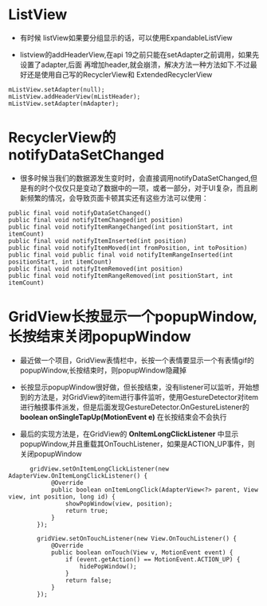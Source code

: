 # ListView

- 有时候 listView如果要分组显示的话，可以使用ExpandableListView

- listview的addHeaderView,在api 19之前只能在setAdapter之前调用，如果先设置了adapter,后面
再增加header,就会崩溃，解决方法一种方法如下.不过最好还是使用自己写的RecyclerView和
ExtendedRecyclerView
```
mListView.setAdapter(null);
mListView.addHeaderView(mListHeader);
mListView.setAdapter(mAdapter);
```

# RecyclerView的notifyDataSetChanged

- 很多时候当我们的数据源发生变时时，会直接调用notifyDataSetChanged,但是有的时个仅仅只是变动了数据中的一项，或者一部分，对于UI复杂，而且刷新频繁的情况，会导致页面卡顿其实还有这些方法可以使用：
```
public final void notifyDataSetChanged()
public final void notifyItemChanged(int position)
public final void notifyItemRangeChanged(int positionStart, int itemCount)
public final void notifyItemInserted(int position)
public final void notifyItemMoved(int fromPosition, int toPosition)
public final void public final void notifyItemRangeInserted(int positionStart, int itemCount)
public final void notifyItemRemoved(int position)
public final void notifyItemRangeRemoved(int positionStart, int itemCount)
```

# GridView长按显示一个popupWindow,长按结束关闭popupWindow

- 最近做一个项目，GridView表情栏中，长按一个表情要显示一个有表情gif的popupWindow,长按结束时，则popupWindow隐藏掉

- 长按显示popupWindow很好做，但长按结束，没有listener可以监听，开始想到的方法是，对GridView的item进行事件监听，使用GestureDetector对item进行触摸事件派发，但是后面发现GestureDetector.OnGestureListener的 **boolean onSingleTapUp(MotionEvent e)** 在长按结束会不会执行

- 最后的实现方法是，在GridView的 **OnItemLongClickListener** 中显示popupWindow,并且重载其OnTouchListener，如果是ACTION_UP事件，则关闭popupWindow
```
      gridView.setOnItemLongClickListener(new AdapterView.OnItemLongClickListener() {
            @Override
            public boolean onItemLongClick(AdapterView<?> parent, View view, int position, long id) {
                showPopWindow(view, position);
                return true;
            }
        });

        gridView.setOnTouchListener(new View.OnTouchListener() {
            @Override
            public boolean onTouch(View v, MotionEvent event) {
                if (event.getAction() == MotionEvent.ACTION_UP) {
                    hidePopWindow();
                }
                return false;
            }
        });
```
